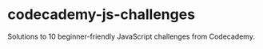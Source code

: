 # codecademy-js-challenges
Solutions to 10 beginner-friendly JavaScript challenges from Codecademy.

